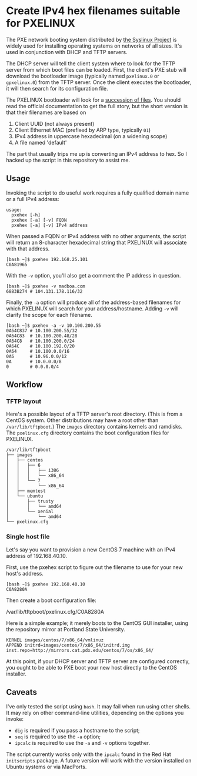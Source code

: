 # Create IPv4 hex filenames suitable for PXELINUX

The PXE network booting system distributed by [the Syslinux Project](http://syslinux.zytor.com/wiki/index.php/The_Syslinux_Project) is widely used for installing operating systems on networks of all sizes. It's used in conjunction with DHCP and TFTP servers.

The DHCP server will tell the client system where to look for the TFTP server from which boot files can be loaded. First, the client's PXE stub will download the bootloader image (typically named `pxelinux.0` or `gpxelinux.0`) from the TFTP server. Once the client executes the bootloader, it will then search for its configuration file.

The PXELINUX bootloader will look for a [succession of files](http://www.syslinux.org/wiki/index.php?title=PXELINUX#Configuration). You should read the official documentation to get the full story, but the short version is that their filenames are based on

1. Client UUID (not always present)
1. Client Ethernet MAC (prefixed by ARP type, typically `01`)
1. IPv4 address in uppercase hexadecimal (on a widening scope)
1. A file named 'default'

The part that usually trips me up is converting an IPv4 address to hex. So I hacked up the script in this repository to assist me.

## Usage

Invoking the script to do useful work requires a fully qualified domain name or a full IPv4 address:

```nohighlight
usage:
  pxehex [-h]
  pxehex [-a] [-v] FQDN
  pxehex [-a] [-v] IPv4 address
```

When passed a FQDN or IPv4 address with no other arguments, the script will return an 8-character hexadecimal string that PXELINUX will associate with that address.

```nohighlight
[bash ~]$ pxehex 192.168.25.101
C0A81965
```

With the `-v` option, you'll also get a comment the IP address in question.

```nohighlight
[bash ~]$ pxehex -v madboa.com
6883B274 # 104.131.178.116/32
```

Finally, the `-a` option will produce all of the address-based filenames for which PXELINUX will search for your address/hostname. Adding `-v` will clarify the scope for each filename.

```nohighlight
[bash ~]$ pxehex -a -v 10.100.200.55
0A64C837 # 10.100.200.55/32
0A64C83  # 10.100.200.48/28
0A64C8   # 10.100.200.0/24
0A64C    # 10.100.192.0/20
0A64     # 10.100.0.0/16
0A6      # 10.96.0.0/12
0A       # 10.0.0.0/8
0        # 0.0.0.0/4
```

## Workflow

### TFTP layout

Here's a possible layout of a TFTP server's root directory. (This is from a CentOS system. Other distributions may have a root other than `/var/lib/tftpboot`.) The `images` directory contains kernels and ramdisks. The `pxelinux.cfg` directory contains the boot configuration files for PXELINUX.

```nohighlight
/var/lib/tftpboot
├── images
│   ├── centos
│   │   ├── 6
│   │   │   ├── i386
│   │   │   └── x86_64
│   │   └── 7
│   │       └── x86_64
│   ├── memtest
│   └── ubuntu
│       ├── trusty
│       │   └── amd64
│       └── xenial
│           └── amd64
└── pxelinux.cfg
```

### Single host file

Let's say you want to provision a new CentOS 7 machine with an IPv4 address of 192.168.40.10.

First, use the pxehex script to figure out the filename to use for your new host's address.

```nohighlight
[bash ~]$ pxehex 192.168.40.10
C0A8280A
```

Then create a boot configuration file:

  /var/lib/tftpboot/pxelinux.cfg/C0A8280A

Here is a simple example; it merely boots to the CentOS GUI installer, using the repository mirror at Portland State University.

```nohighlight
KERNEL images/centos/7/x86_64/vmlinuz
APPEND initrd=images/centos/7/x86_64/initrd.img inst.repo=http://mirrors.cat.pdx.edu/centos/7/os/x86_64/
```

At this point, if your DHCP server and TFTP server are configured correctly, you ought to be able to PXE boot your new host directly to the CentOS installer.

## Caveats

I've only tested the script using `bash`. It may fail when run using other shells. It may rely on other command-line utilities, depending on the options you invoke:

* `dig` is required if you pass a hostname to the script;
* `seq` is required to use the `-a` option;
* `ipcalc` is required to use the `-a` and `-v` options together.

The script currently works only with the `ipcalc` found in the Red Hat `initscripts` package. A future version will work with the version installed on Ubuntu systems or via MacPorts.

<!-- vim: set filetype=markdown: -->


